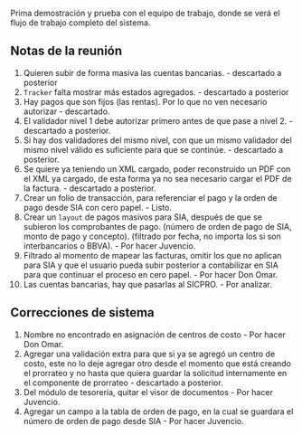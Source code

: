 Prima demostración y prueba con el equipo de trabajo, donde se verá el flujo de trabajo completo del sistema.

## Notas de la reunión

1. Quieren subir de forma masiva las cuentas bancarias. - descartado a posterior
2. `Tracker` falta mostrar más estados agregados. - descartado a posterior
3. Hay pagos que son fijos (las rentas). Por lo que no ven necesario autorizar - descartado.
4. El validador nivel 1 debe autorizar primero antes de que pase a nivel 2. - descartado a posterior.
5. Si hay dos validadores del mismo nivel, con que un mismo validador del mismo nivel válido es suficiente para que se continúe. - descartado a posterior.
6. Se quiere ya teniendo un XML cargado, poder reconstruido un PDF con el XML ya cargado, de esta forma ya no sea necesario cargar el PDF de la factura. - descartado a posterior.
7. Crear un folio de transacción, para referenciar el pago y la orden de pago desde SIA con cero papel. - Listo.
8. Crear un `layout` de pagos masivos para SIA, después de que se subieron los comprobantes de pago. (número de orden de pago de SIA, monto de pago y concepto). (filtrado por fecha, no importa los si son interbancarios o BBVA). - Por hacer Juvencio.
9. Filtrado al momento de mapear las facturas, omitir los que no aplican para SIA y que el usuario pueda subir posterior a contabilizar en SIA para que continuar el proceso en cero papel. - Por hacer Don Omar.
10. Las cuentas bancarias, hay que pasarlas al SICPRO. - Por analizar.

## Correcciones de sistema

1. Nombre no encontrado en asignación de centros de costo - Por hacer Don Omar.
2. Agregar una validación extra para que si ya se agregó un centro de costo, este no lo deje agregar otro desde el momento que está creando el prorrateo y no hasta que quiera guardar la solicitud internamente en el componente de prorrateo - descartado a posterior.
3. Del módulo de tesorería, quitar el visor de documentos - Por hacer Juvencio.
4. Agregar un campo a la tabla de orden de pago, en la cual se guardara el número de orden de pago desde SIA - Por hacer Juvencio.